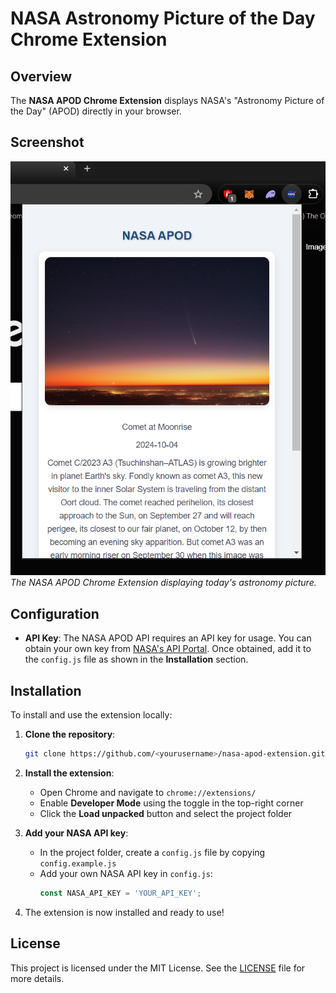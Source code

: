 # NASA Astronomy Picture of the Day Chrome Extension

## Overview
The **NASA APOD Chrome Extension** displays NASA's "Astronomy Picture of the Day" (APOD) directly in your browser.

## Screenshot
![NASA APOD Extension Screenshot](screenshot.png)
*The NASA APOD Chrome Extension displaying today's astronomy picture.*

## Configuration
* **API Key**: The NASA APOD API requires an API key for usage. You can obtain your own key from [NASA's API Portal](https://api.nasa.gov/). Once obtained, add it to the `config.js` file as shown in the **Installation** section.

## Installation
To install and use the extension locally:

1. **Clone the repository**:
   ```bash
   git clone https://github.com/<yourusername>/nasa-apod-extension.git
   ```

2. **Install the extension**:
   * Open Chrome and navigate to `chrome://extensions/`
   * Enable **Developer Mode** using the toggle in the top-right corner
   * Click the **Load unpacked** button and select the project folder

3. **Add your NASA API key**:
   * In the project folder, create a `config.js` file by copying `config.example.js`
   * Add your own NASA API key in `config.js`:
     ```javascript
     const NASA_API_KEY = 'YOUR_API_KEY';
     ```

4. The extension is now installed and ready to use!

## License
This project is licensed under the MIT License. See the [LICENSE](LICENSE) file for more details.